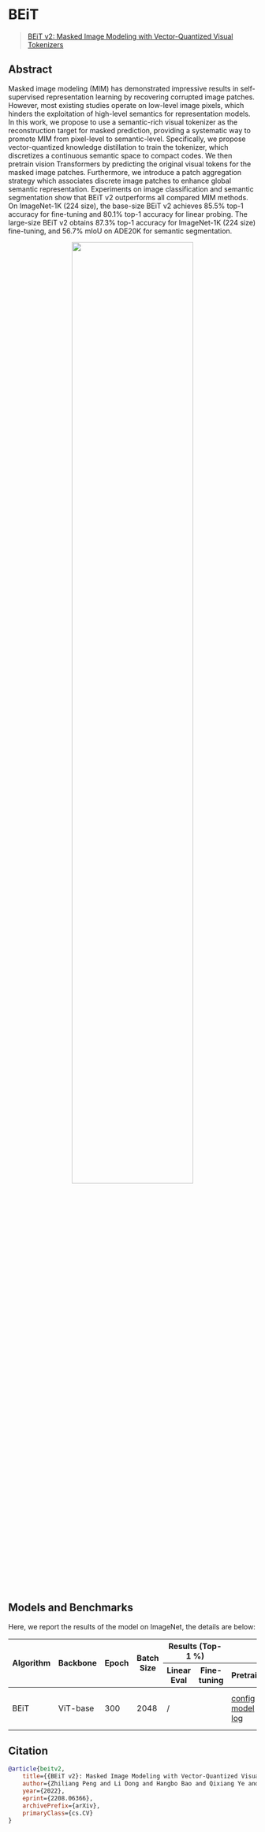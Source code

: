 # BEiT

> [BEiT v2: Masked Image Modeling with Vector-Quantized Visual Tokenizers](https://arxiv.org/abs/2208.06366)

<!-- [ALGORITHM] -->

## Abstract

Masked image modeling (MIM) has demonstrated impressive results in self-supervised representation learning by recovering corrupted image patches. However, most existing studies operate on low-level image pixels, which hinders the exploitation of high-level semantics for representation models. In this work, we propose to use a semantic-rich visual tokenizer as the reconstruction target for masked prediction, providing a systematic way to promote MIM from pixel-level to semantic-level. Specifically, we propose vector-quantized knowledge distillation to train the tokenizer, which discretizes a continuous semantic space to compact codes. We then pretrain vision Transformers by predicting the original visual tokens for the masked image patches. Furthermore, we introduce a patch aggregation strategy which associates discrete image patches to enhance global semantic representation. Experiments on image classification and semantic segmentation show that BEiT v2 outperforms all compared MIM methods. On ImageNet-1K (224 size), the base-size BEiT v2 achieves 85.5% top-1 accuracy for fine-tuning and 80.1% top-1 accuracy for linear probing. The large-size BEiT v2 obtains 87.3% top-1 accuracy for ImageNet-1K (224 size) fine-tuning, and 56.7% mIoU on ADE20K for semantic segmentation.

<div align="center">
<img src="https://user-images.githubusercontent.com/36138628/203912182-5967a520-d455-49ea-bc67-dcbd500d76bf.png" width="70%"/>
</div>

## Models and Benchmarks

Here, we report the results of the model on ImageNet, the details are below:

<table class="docutils">
<thead>
  <tr>
	    <th rowspan="2">Algorithm</th>
	    <th rowspan="2">Backbone</th>
	    <th rowspan="2">Epoch</th>
      <th rowspan="2">Batch Size</th>
      <th colspan="2" align="center">Results (Top-1 %)</th>
      <th colspan="3" align="center">Links</th>
	</tr>
	<tr>
      <th>Linear Eval</th>
      <th>Fine-tuning</th>
      <th>Pretrain</th>
      <th>Linear Eval</th>
      <th>Fine-tuning</th>
	</tr>
  </thead>
  <tr>
      <td>BEiT</td>
	    <td>ViT-base</td>
	    <td>300</td>
      <td>2048</td>
      <td>/</td>
      <td></td>
      <td><a href='https://github.com/open-mmlab/mmselfsup/blob/dev-1.x/configs/selfsup/beitv2/beitv2_vit-base-p16_8xb256-amp-coslr-300e_in1k.py'>config</a> | <a href=''>model</a> | <a href=''>log</a></td>
      <td>/</td>
      <td><a href='https://github.com/open-mmlab/mmselfsup/blob/dev-1.x/configs/selfsup/beitv2/classification/vit-base-p16_ft-8xb128-coslr-100e_in1k.py'>config</a> | <a href=''>model</a> | <a href=''>log</a></td>
	</tr>
  </tbody>
</table>

## Citation

```bibtex
@article{beitv2,
    title={{BEiT v2}: Masked Image Modeling with Vector-Quantized Visual Tokenizers},
    author={Zhiliang Peng and Li Dong and Hangbo Bao and Qixiang Ye and Furu Wei},
    year={2022},
    eprint={2208.06366},
    archivePrefix={arXiv},
    primaryClass={cs.CV}
}
```
